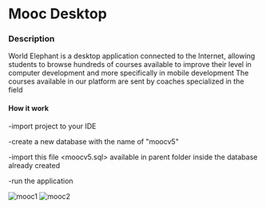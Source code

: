 # Mooc Desktop
### Description

World Elephant is a desktop application connected to the Internet, allowing students to browse hundreds of courses available to improve their level in computer development and more specifically in mobile development
The courses available in our platform are sent by coaches specialized in the field

#### How it work
-import project to your IDE

-create a new database with the name of "moocv5"

-import this file <moocv5.sql> available in parent folder inside the database already created

-run the application


![mooc1](https://cloud.githubusercontent.com/assets/22856303/26384739/91d58838-403b-11e7-8915-b121b07df58b.png)
![mooc2](https://cloud.githubusercontent.com/assets/22856303/26384741/94907b00-403b-11e7-8219-d0f5c0af3741.png)
